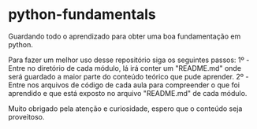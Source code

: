 # python-fundamentals
Guardando todo o aprendizado para obter uma boa fundamentação em python.

Para fazer um melhor uso desse repositório siga os seguintes passos:
1º - Entre no diretório de cada módulo, lá irá conter um "README.md" onde será guardado a maior parte do conteúdo teórico que pude aprender. 
2º - Entre nos arquivos de código de cada aula para compreender o que foi aprendido e que está exposto no arquivo "README.md" de cada módulo.

Muito obrigado pela atenção e curiosidade, espero que o conteúdo seja proveitoso.